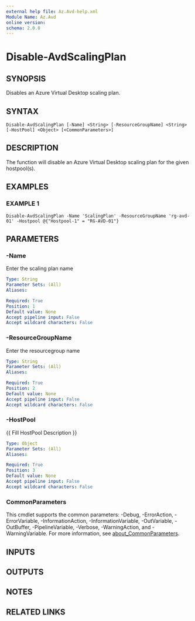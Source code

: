 ```yaml
---
external help file: Az.Avd-help.xml
Module Name: Az.Avd
online version:
schema: 2.0.0
---
```


# Disable-AvdScalingPlan

## SYNOPSIS
Disables an Azure Virtual Desktop scaling plan.

## SYNTAX

```
Disable-AvdScalingPlan [-Name] <String> [-ResourceGroupName] <String> [-HostPool] <Object> [<CommonParameters>]
```

## DESCRIPTION
The function will disable an Azure Virtual Desktop scaling plan for the given hostpool(s).

## EXAMPLES

### EXAMPLE 1
```
Disable-AvdScalingPlan -Name 'ScalingPlan' -ResourceGroupName 'rg-avd-01' -Hostpool @{"Hostpool-1" = "RG-AVD-01"}
```

## PARAMETERS

### -Name
Enter the scaling plan name

```yaml
Type: String
Parameter Sets: (All)
Aliases:

Required: True
Position: 1
Default value: None
Accept pipeline input: False
Accept wildcard characters: False
```

### -ResourceGroupName
Enter the resourcegroup name

```yaml
Type: String
Parameter Sets: (All)
Aliases:

Required: True
Position: 2
Default value: None
Accept pipeline input: False
Accept wildcard characters: False
```

### -HostPool
{{ Fill HostPool Description }}

```yaml
Type: Object
Parameter Sets: (All)
Aliases:

Required: True
Position: 3
Default value: None
Accept pipeline input: False
Accept wildcard characters: False
```

### CommonParameters
This cmdlet supports the common parameters: -Debug, -ErrorAction, -ErrorVariable, -InformationAction, -InformationVariable, -OutVariable, -OutBuffer, -PipelineVariable, -Verbose, -WarningAction, and -WarningVariable. For more information, see [about_CommonParameters](http://go.microsoft.com/fwlink/?LinkID=113216).

## INPUTS

## OUTPUTS

## NOTES

## RELATED LINKS
